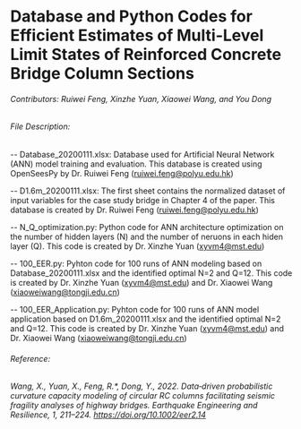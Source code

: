 # Database and Python Codes for Efficient Estimates of Multi-Level Limit States of Reinforced Concrete Bridge Column Sections
###### Contributors: Ruiwei Feng, Xinzhe Yuan, Xiaowei Wang, and You Dong

###### File Description:

-- Database_20200111.xlsx: 
   Database used for Artificial Neural Network (ANN) model training and evaluation. 
   This database is created using OpenSeesPy by Dr. Ruiwei Feng (ruiwei.feng@polyu.edu.hk)
   
-- D1.6m_20200111.xlsx: 
   The first sheet contains the normalized dataset of input variables for the case study bridge in Chapter 4 of the paper. 
   This database is created by Dr. Ruiwei Feng (ruiwei.feng@polyu.edu.hk)
   
-- N_Q_optimization.py: 
   Python code for ANN architecture optimization on the number of hidden layers (N) and the number of neruons in each hiden layer (Q). 
   This code is created by Dr. Xinzhe Yuan (xyvm4@mst.edu)
   
-- 100_EER.py: 
   Pyhton code for 100 runs of ANN modeling based on Database_20200111.xlsx and the identified optimal N=2 and Q=12. 
   This code is created by Dr. Xinzhe Yuan (xyvm4@mst.edu) and Dr. Xiaowei Wang (xiaoweiwang@tongji.edu.cn)
   
-- 100_EER_Application.py: 
   Pyhton code for 100 runs of ANN model application based on D1.6m_20200111.xlsx and the identified optimal N=2 and Q=12. 
   This code is created by Dr. Xinzhe Yuan (xyvm4@mst.edu) and Dr. Xiaowei Wang (xiaoweiwang@tongji.edu.cn)

###### Reference:
###### Wang, X., Yuan, X., Feng, R.*, Dong, Y., 2022. Data‐driven probabilistic curvature capacity modeling of circular RC columns facilitating seismic fragility analyses of highway bridges. Earthquake Engineering and Resilience, 1, 211–224. https://doi.org/10.1002/eer2.14

